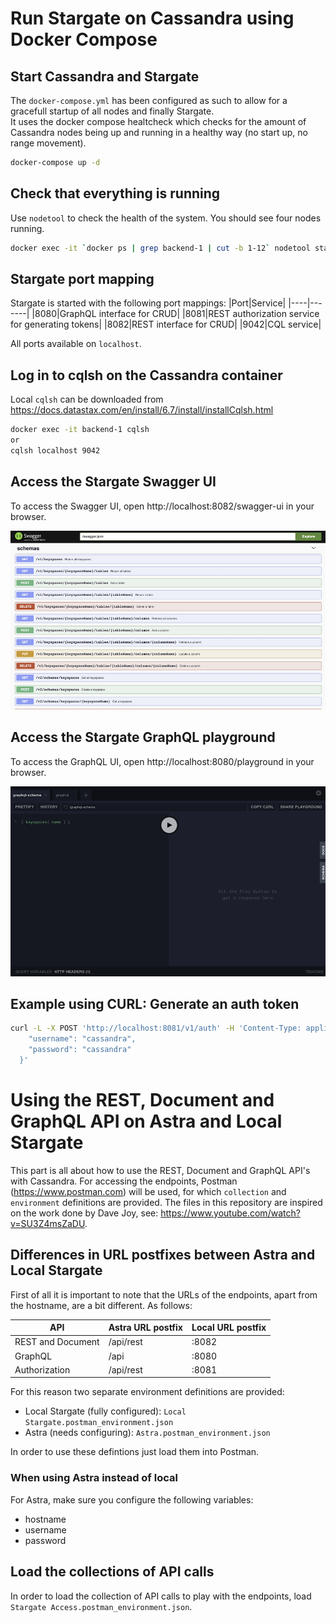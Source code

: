 # Run Stargate on Cassandra using Docker Compose

## Start Cassandra and Stargate
The `docker-compose.yml` has been configured as such to allow for a gracefull startup of all nodes and finally Stargate.  
It uses the docker compose healtcheck which checks for the amount of Cassandra nodes being up and running in a healthy way (no start up, no range movement).
```sh
docker-compose up -d
```

## Check that everything is running
Use `nodetool` to check the health of the system. You should see four nodes running.
```sh
docker exec -it `docker ps | grep backend-1 | cut -b 1-12` nodetool status
```

## Stargate port mapping
Stargate is started with the following port mappings:
|Port|Service|
|----|-------|
|8080|GraphQL interface for CRUD|
|8081|REST authorization service for generating tokens|
|8082|REST interface for CRUD|
|9042|CQL service|

All ports available on `localhost`.

## Log in to cqlsh on the Cassandra container
Local `cqlsh` can be downloaded from https://docs.datastax.com/en/install/6.7/install/installCqlsh.html
```sh
docker exec -it backend-1 cqlsh
or
cqlsh localhost 9042
```

## Access the Stargate Swagger UI
To access the Swagger UI, open http://localhost:8082/swagger-ui in your browser.  

![image](images/swagger-home.png)

## Access the Stargate GraphQL playground
To access the GraphQL UI, open http://localhost:8080/playground in your browser.  

![image](images/playground-home.png)

## Example using CURL: Generate an auth token
```sh
curl -L -X POST 'http://localhost:8081/v1/auth' -H 'Content-Type: application/json' --data-raw '{
    "username": "cassandra",
    "password": "cassandra"
  }'
```

# Using the REST, Document and GraphQL API on Astra and Local Stargate
This part is all about how to use the REST, Document and GraphQL API's with Cassandra. For accessing the endpoints, Postman (https://www.postman.com) will be used, for which `collection` and `environment` definitions are provided. The files in this repository are inspired on the work done by Dave Joy, see: https://www.youtube.com/watch?v=SU3Z4msZaDU.

## Differences in URL postfixes between Astra and Local Stargate
First of all it is important to note that the URLs of the endpoints, apart from the hostname, are a bit different. As follows:

|API|Astra URL postfix|Local URL postfix|
|---|-----|-----|
|REST and Document|/api/rest|:8082|
|GraphQL|/api|:8080|
|Authorization|/api/rest|:8081|

For this reason two separate environment definitions are provided:
- Local Stargate (fully configured): `Local Stargate.postman_environment.json`
- Astra (needs configuring): `Astra.postman_environment.json`

In order to use these defintions just load them into Postman.  

### When using Astra instead of local
For Astra, make sure you configure the following variables:
- hostname
- username
- password

## Load the collections of API calls
In order to load the collection of API calls to play with the endpoints, load `Stargate Access.postman_environment.json`.